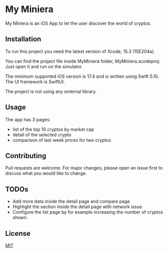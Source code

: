 # My Miniera

My Miniera is an iOS App to let the user discover the world of cryptos.

## Installation

To run this project you need the latest version of Xcode, 15.3 (15E204a).

You can find the project file inside MyMiniera folder, MyMiniera.xcodeproj. Just open it and run on the simulator. 

The minimum supported iOS version is 17.4 and is written using Swift 5.10. The UI framework is SwiftUI. 

The project is not using any external library.

## Usage

The app has 3 pages:

- list of the top 10 cryptos by market cap
- detail of the selected crypto
- comparison of last week prices for two cryptos

## Contributing

Pull requests are welcome. For major changes, please open an issue first
to discuss what you would like to change.

## TODOs

- Add more data inside the detail page and compare page
- Highlight the section inside the detail page with network issue
- Configure the list page by for example increasing the number of cryptos shown.

## License

[MIT](LICENSE)


